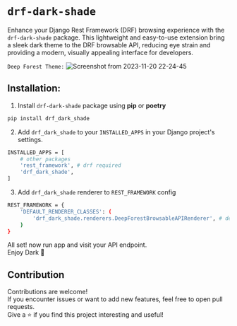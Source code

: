 # `drf-dark-shade`
Enhance your Django Rest Framework (DRF) browsing experience with the `drf-dark-shade` package. This lightweight and easy-to-use extension bring a sleek dark theme to the DRF browsable API, reducing eye strain and providing a modern, visually appealing interface for developers.

`Deep Forest Theme:`
![Screenshot from 2023-11-20 22-24-45](https://github.com/tokitouq/drf-dark-shade/assets/114811070/e9a865e2-c581-455a-bba3-694432567910)

## Installation:
1. Install `drf-dark-shade` package using **pip** or **poetry**
```bash
pip install drf_dark_shade
```

2. Add `drf_dark_shade` to your `INSTALLED_APPS` in your Django project's settings.
```bash
INSTALLED_APPS = [
    # other packages
    'rest_framework', # drf required
    'drf_dark_shade',
]
```
3. Add `drf_dark_shade` renderer to `REST_FRAMEWORK` config
```bash
REST_FRAMEWORK = {
    'DEFAULT_RENDERER_CLASSES': (
        'drf_dark_shade.renderers.DeepForestBrowsableAPIRenderer', # deep forest theme
    )
}
```
All set! now run app and visit your API endpoint.\
Enjoy Dark 🌃

## Contribution

Contributions are welcome!\
If you encounter issues or want to add new features, feel free to open pull requests.\
Give a ⭐️ if you find this project interesting and useful!
